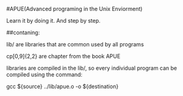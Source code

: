 #APUE(Advanced programing in the Unix Enviorment)

Learn it by doing it. 
And step by step.

##contaning:

lib/ are libraries that are common used by all programs

cp[0,9]{2,2} are chapter from the book APUE

libraries are compiled in the lib/, so every individual program
can be compiled using the command:

gcc ${source} ../lib/apue.o  -o ${destination}



